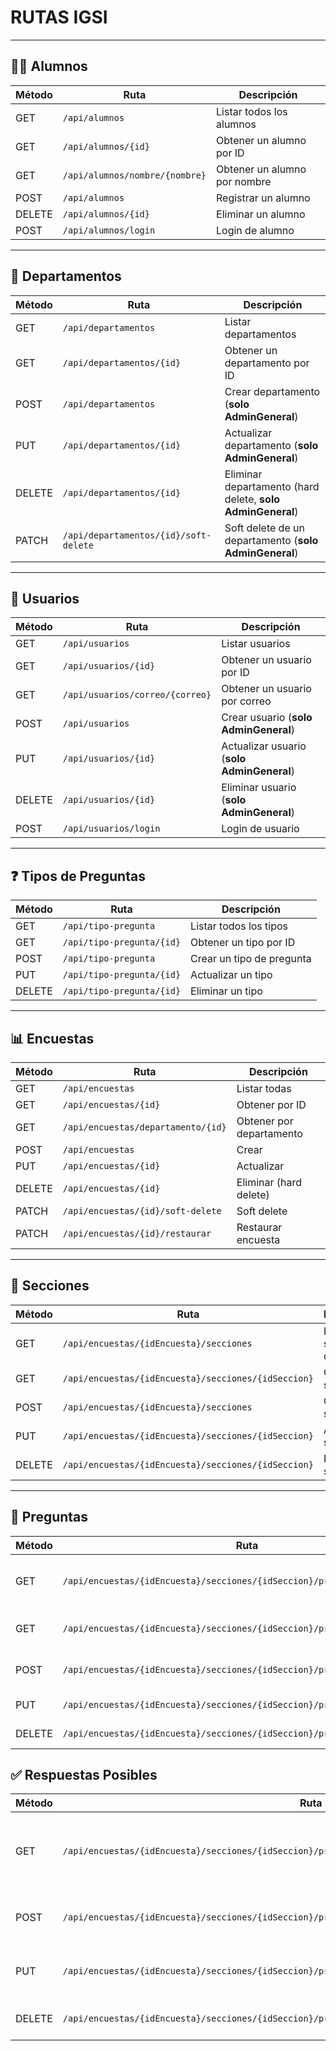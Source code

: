 # RUTAS IGSI

---

## 👨‍🎓 Alumnos
| Método | Ruta                                    | Descripción                 |
|--------|-----------------------------------------|-----------------------------|
| GET    | `/api/alumnos`                          | Listar todos los alumnos    |
| GET    | `/api/alumnos/{id}`                     | Obtener un alumno por ID    |
| GET    | `/api/alumnos/nombre/{nombre}`          | Obtener un alumno por nombre|
| POST   | `/api/alumnos`                          | Registrar un alumno         |
| DELETE | `/api/alumnos/{id}`                     | Eliminar un alumno          |
| POST   | `/api/alumnos/login`                    | Login de alumno             |

---

## 🏢 Departamentos
| Método | Ruta                                    | Descripción                              |
|--------|-----------------------------------------|------------------------------------------|
| GET    | `/api/departamentos`                    | Listar departamentos                      |
| GET    | `/api/departamentos/{id}`               | Obtener un departamento por ID            |
| POST   | `/api/departamentos`                    | Crear departamento (**solo AdminGeneral**)|
| PUT    | `/api/departamentos/{id}`               | Actualizar departamento (**solo AdminGeneral**) |
| DELETE | `/api/departamentos/{id}`               | Eliminar departamento (hard delete, **solo AdminGeneral**) |
| PATCH  | `/api/departamentos/{id}/soft-delete`   | Soft delete de un departamento (**solo AdminGeneral**) |

---

## 👥 Usuarios
| Método | Ruta                                    | Descripción                              |
|--------|-----------------------------------------|------------------------------------------|
| GET    | `/api/usuarios`                         | Listar usuarios                          |
| GET    | `/api/usuarios/{id}`                    | Obtener un usuario por ID                 |
| GET    | `/api/usuarios/correo/{correo}`         | Obtener un usuario por correo             |
| POST   | `/api/usuarios`                         | Crear usuario (**solo AdminGeneral**)     |
| PUT    | `/api/usuarios/{id}`                    | Actualizar usuario (**solo AdminGeneral**)|
| DELETE | `/api/usuarios/{id}`                    | Eliminar usuario (**solo AdminGeneral**)  |
| POST   | `/api/usuarios/login`                   | Login de usuario                         |

---

## ❓ Tipos de Preguntas
| Método | Ruta                                    | Descripción               |
|--------|-----------------------------------------|---------------------------|
| GET    | `/api/tipo-pregunta`                    | Listar todos los tipos    |
| GET    | `/api/tipo-pregunta/{id}`               | Obtener un tipo por ID    |
| POST   | `/api/tipo-pregunta`                    | Crear un tipo de pregunta |
| PUT    | `/api/tipo-pregunta/{id}`               | Actualizar un tipo        |
| DELETE | `/api/tipo-pregunta/{id}`               | Eliminar un tipo          |

---

## 📊 Encuestas
| Método | Ruta                                    | Descripción             |
|--------|-----------------------------------------|-------------------------|
| GET    | `/api/encuestas`                        | Listar todas            |
| GET    | `/api/encuestas/{id}`                   | Obtener por ID          |
| GET    | `/api/encuestas/departamento/{id}`      | Obtener por departamento|
| POST   | `/api/encuestas`                        | Crear                   |
| PUT    | `/api/encuestas/{id}`                   | Actualizar              |
| DELETE | `/api/encuestas/{id}`                   | Eliminar (hard delete)  |
| PATCH  | `/api/encuestas/{id}/soft-delete`       | Soft delete             |
| PATCH  | `/api/encuestas/{id}/restaurar`         | Restaurar encuesta      |

---

## 📂 Secciones
| Método | Ruta                                                                 | Descripción                 |
|--------|----------------------------------------------------------------------|-----------------------------|
| GET    | `/api/encuestas/{idEncuesta}/secciones`                              | Listar secciones de encuesta|
| GET    | `/api/encuestas/{idEncuesta}/secciones/{idSeccion}`                  | Obtener una sección         |
| POST   | `/api/encuestas/{idEncuesta}/secciones`                              | Crear sección               |
| PUT    | `/api/encuestas/{idEncuesta}/secciones/{idSeccion}`                  | Actualizar sección          |
| DELETE | `/api/encuestas/{idEncuesta}/secciones/{idSeccion}`                  | Eliminar sección            |

---

## 📝 Preguntas
| Método | Ruta                                                                 | Descripción                          |
|--------|----------------------------------------------------------------------|--------------------------------------|
| GET    | `/api/encuestas/{idEncuesta}/secciones/{idSeccion}/preguntas`        | Listar todas las preguntas de sección|
| GET    | `/api/encuestas/{idEncuesta}/secciones/{idSeccion}/preguntas/{idPregunta}` | Obtener una pregunta específica       |
| POST   | `/api/encuestas/{idEncuesta}/secciones/{idSeccion}/preguntas`        | Crear pregunta en sección            |
| PUT    | `/api/encuestas/{idEncuesta}/secciones/{idSeccion}/preguntas/{idPregunta}` | Actualizar pregunta                  |
| DELETE | `/api/encuestas/{idEncuesta}/secciones/{idSeccion}/preguntas/{idPregunta}` | Eliminar pregunta                    |

## ✅ Respuestas Posibles
| Método | Ruta                                                                                                           | Descripción                           |
|--------|----------------------------------------------------------------------------------------------------------------|---------------------------------------|
| GET    | `/api/encuestas/{idEncuesta}/secciones/{idSeccion}/preguntas/{idPregunta}/respuestas`                         | Listar todas las respuestas posibles de una pregunta |
| POST   | `/api/encuestas/{idEncuesta}/secciones/{idSeccion}/preguntas/{idPregunta}/respuestas`                         | Crear una nueva respuesta posible     |
| PUT    | `/api/encuestas/{idEncuesta}/secciones/{idSeccion}/preguntas/{idPregunta}/respuestas/{idRespuesta}`           | Actualizar una respuesta existente   |
| DELETE | `/api/encuestas/{idEncuesta}/secciones/{idSeccion}/preguntas/{idPregunta}/respuestas/{idRespuesta}`           | Eliminar una respuesta posible        |
